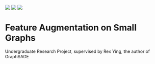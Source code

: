 ![](https://img.shields.io/badge/language-python-orange.svg)
![](https://img.shields.io/badge/license-MIT-000000.svg)
![](https://img.shields.io/badge/github-v0.1.0-519dd9.svg)
# Feature Augmentation on Small Graphs
Undergraduate Research Project, supervised by Rex Ying, the author of GraphSAGE

